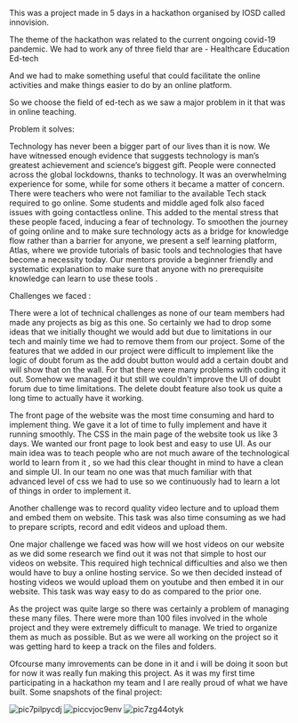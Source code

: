 This was a project made in 5 days in a hackathon organised by IOSD called innovision.

The theme of the hackathon was related to the current ongoing covid-19 pandemic. We had to work any of three field thar are -
Healthcare
Education
Ed-tech


And we had to make something useful that could facilitate the online activities and make things easier to do by an online platform.

So we choose the field of ed-tech as we saw a major problem in it that was in online teaching.

Problem it solves:

Technology has never been a bigger part of our lives than it is now.
We have witnessed enough evidence that suggests technology is man’s greatest achievement and science’s biggest gift. People were connected across the global lockdowns, thanks to technology.
It was an overwhelming experience for some, while for some others it became a matter of concern. There were teachers who were not familiar to the available 
Tech stack required to go online. Some students and middle aged folk also faced issues with going contactless online. This added to the mental stress that these people faced, inducing a fear of technology. 
          To smoothen the journey of going online and to make sure technology acts as a bridge for knowledge flow rather than a barrier for anyone, we present a self learning platform, Atlas, where we provide tutorials of basic tools and technologies that have become a necessity today. Our mentors provide a beginner friendly and systematic explanation to make sure that anyone with no prerequisite knowledge can learn to use these tools .
          
          
          

Challenges we faced :

There were a lot of technical challenges as none of our team members had made any projects as big as this one. So certainly we had to drop some ideas that we initially thought we would add but due to limitations in our tech and mainly time we had to remove them from our project. 
Some of the features that we added in our project were difficult to implement like the logic of doubt forum as the add doubt button would add a certain doubt and will show that on the wall. For that there were many problems with coding it out. Somehow we managed it but still we couldn't improve the UI of doubt forum due to time limitations.
The delete doubt feature also took us quite a long time to actually have it working.

The front page of the website was the most time consuming and hard to implement thing. We gave it a lot of time to fully implement and have it running smoothly.
The CSS in the main page of the website took us like 3 days. We wanted our front page to look best and easy to use UI. As our main idea was to teach people who are not much aware of the technological world to learn from it , so we had this clear thought in mind to have a clean and simple UI. In our team no one was that much familiar with that advanced level of css we had to use so we continuously had to learn a lot of things in order to implement it.

Another challenge was to record quality video lecture and to upload them and embed them on website. This task was also time consuming as we had to prepare scripts, record and edit videos and upload them.

One major challenge we faced was how will we host videos on our website as we did some research we find out it was not that simple to host our videos on website. This required high technical difficulties and also we then would have to buy a online hosting service. So we then decided instead of hosting videos we would upload them on youtube and then embed it in our website. This task was way easy to do as compared to the prior one.

As the project was quite large so there was certainly a problem of managing these many files. There were more than 100 files involved in the whole project and they were extremely difficult to manage. We tried to organize them as much as possible. But as we were all working on the project so it was getting hard to keep a track on the files and folders.

Ofcourse many imrovements can be done in it and i will be doing it soon but for now it was really fun making this project. As it was my first time participating in a hackathon my team and I are really proud of what we have built.
Some snapshots of the final project:

![pic7pilpycdj](https://user-images.githubusercontent.com/52976099/111036037-38781080-8443-11eb-86d2-933f75287d87.jpeg)
![piccvjoc9env](https://user-images.githubusercontent.com/52976099/111036042-3dd55b00-8443-11eb-8496-644edcceb8cc.jpeg)
![pic7zg44otyk](https://user-images.githubusercontent.com/52976099/111036044-3f068800-8443-11eb-8e49-a6d996646aa5.jpeg)












